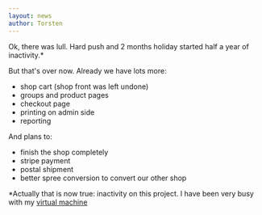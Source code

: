 ```yaml
---
layout: news
author: Torsten
---
```


Ok, there was lull. Hard push and 2 months holiday started half a year of inactivity.*

But that's over now. Already we have lots more:

- shop cart (shop front was left undone)
- groups and product pages
- checkout page
- printing on admin side
- reporting

And plans to:

- finish the shop completely
- stripe payment
- postal shipment
- better spree conversion to convert our other shop




 *Actually that is now true: inactivity on this project. I have been very busy with my [virtual machine](http://dancinglightning.gitbooks.io/the-object-machine/content/)
